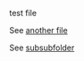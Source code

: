 test file

See [another file](subfolder/subsubfolder/anotherfile.md)

See [subsubfolder](subfolder/subsubfolder)

